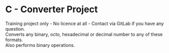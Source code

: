 # C - Converter Project

Training project only - No licence at all - Contact via GitLab if you have any question.  
Converts any binary, octo, hexadecimal or decimal number to any of these formats.  
Also performs binary operations.
